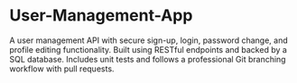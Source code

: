 # User-Management-App
A user management API with secure sign-up, login, password change, and profile editing functionality. Built using RESTful endpoints and backed by a SQL database. Includes unit tests and follows a professional Git branching workflow with pull requests.
